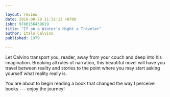 ```yaml
---

layout: review
date: 2018-08-28 11:32:13 +0700
isbn: 9780156439619
title: "If on a Winter's Night a Traveler"
author: Italo Calvino
published: 1979

---
```


Let Calvino transport you, reader, away from your couch and deep into his imagination. Breaking all rules of narration, this beautiful novel will have you travel between reality and stories to the point where you may start asking yourself what reality really is.

You are about to begin reading a book that changed the way I perceive books --- enjoy the journey!
